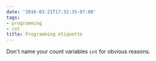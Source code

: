 ```yaml
---
date: '2016-03-21T17:32:35-07:00'
tags:
- programming
- cnt
title: Programming etiquette
---
```


Don't name your count variables `cnt` for obvious reasons.
